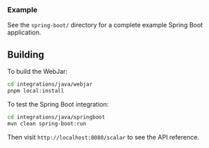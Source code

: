 ### Example

See the `spring-boot/` directory for a complete example Spring Boot application.

## Building

To build the WebJar:

```bash
cd integrations/java/webjar
pnpm local:install
```

To test the Spring Boot integration:

```bash
cd integrations/java/springboot
mvn clean spring-boot:run
```

Then visit `http://localhost:8080/scalar` to see the API reference.
